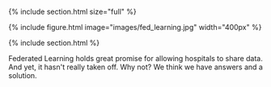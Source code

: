 ---
---
{% include section.html size="full" %}

{% include figure.html image="images/fed_learning.jpg" width="400px" %}

{% include section.html %}

Federated Learning holds great promise for allowing hospitals to share data. And yet, it hasn't really taken off. Why not? We think we have answers and a solution.
